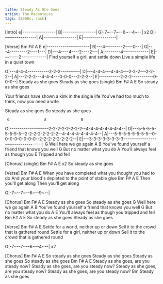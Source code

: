 ```yaml
---
title: Steady As She Goes
artist: The Raconteurs
tags: [2000s, rock]
---
```


[Intro]
e|-----------------|
B|-----------------|
G|-7~--7~--6~--4~--|  x2
D|-----------------|
A|-----------------|
E|-----------------|

[Verse] Bm   F#   A   E
e|----------------------|
B|---4---------2----0---|
G|---4---------2----1---|
D|---4----4----2----2---|
A|--------4-------------|
E|--------2-------------|
Find yourself a girl, and settle down
Live a simple life in a quiet town

G|---4-4-4-----------2-2-2----------|
D|---4-4-4---4-4-4---2-2-2---2-2-2--|
A|---2-2-2---4-4-4---0-0-0---2-2-2--|
E|-----------2-2-2-----------0-0-0--|
Steady as she goes
Steady as she goes
               (single)  Bm   F#   A   E
So steady as she goes

Your friends have shown a kink in the single life
You've had too much to think, now you need a wife

Steady as she goes
So steady as she goes
 
     G                A                B
G|--------------------2-2-2-2-2-2-2-2--4-4-4-4-4-4-4-4--|
D|---5-5-5-5-5-5-5-5--2-2-2-2-2-2-2-2--4-4-4-4-4-4-4-4--|
A|---5-5-5-5-5-5-5-5--0-0-0-0-0-0-0-0--2-2-2-2-2-2-2-2--|
E|---3-3-3-3-3-3-3-3------------------------------------|
                 G
Well here we go again
                     A                          B
You've found yourself a friend that knows you well
                        G
But no matter what you do
                  A
You'll always feel as though you
             E
Tripped and fell

[Chorus]
            (single) Bm   F#   A   E   x2
So steady as she goes

[Verse]
                           Bm           F#           A    E
When you have completed what you thought you had to do
And your blood's depleted to the point of stable glue
                      Bm   F#   A   E
Then you'll get along
Then you'll get along

G|-7~--7~--6~--9~--|

[Chorus]
                  Bm   F#   A   E
Steady as she goes
So steady as she goes
                   G
Well here we go again
                     A                          B
You've found yourself a friend that knows you well
                       G
But no matter what you do
                  A                           E
You'll always feel as though you tripped and fell
                     Bm   F#   A   E
So steady as she goes
Steady as she goes


[Verse]
                  Bm          F#       A       E
Settle for a world, neither up or down
Sell it to the crowd that is gathered round
Settle for a girl, neither up or down
Sell it to the crowd that is gathered round

G|-7~--7~--6~--4~--|   x2

[Chorus]
                    Bm   F#   A   E
So steady as she goes
Steady as she goes
Steady as she goes
So steady as she goes
                Bm           F#          A        E
Steady as she goes, are you steady now?
Steady as she goes, are you steady now?
Steady as she goes, are you steady now?
Steady as she goes, are you steady now?
                Bm
Steady as she goes